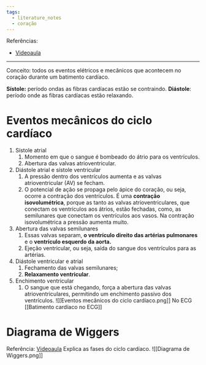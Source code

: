 ```yaml
---
tags:
  - literature_notes
  - coração
---
```

Referências: 
* [Videoaula](https://youtu.be/7n1dAxV-Z78?si=_KuBMXPm571ECMcN)

---
Conceito: todos os eventos elétricos e mecânicos que acontecem no coração durante um batimento cardíaco. 

**Sístole:** período ondas as fibras cardíacas estão se contraindo. 
**Diástole**: período onde as fibras cardíacas estão relaxando.
# Eventos mecânicos do ciclo cardíaco
1. Sístole atrial
	1. Momento em que o sangue é bombeado do átrio para os ventrículos. 
	2. Abertura das valvas atrioventricular. 
2. Diástole atrial e sístole ventricular
	1. A pressão dentro dos ventrículos aumenta e as valvas atrioventricular (AV) se fecham. 
	2. O potencial de ação se propaga pelo ápice do coração, ou seja, ocorre a contração dos ventrículos. É uma **contração isovolumétrica**, porque as tanto as valvas atrioventriculares, que conectam os ventrículos aos átrios, estão fechadas, como, as semilunares que conectam os ventrículos aos vasos. Na contração isovolumétrica a pressão aumenta muito. 
3. Abertura das valvas semilunares
	1. Essas valvas separam, **o ventrículo direito das artérias pulmonares** e o **ventrículo esquerdo da aorta.**
	2. Ejeção ventricular, ou seja, saída do sangue dos ventrículos para as artérias.
4. Diástole ventricular e atrial
	1. Fechamento das valvas semilunares; 
	2. **Relaxamento ventricular**.
5. Enchimento ventricular
	1. O sangue que está chegando, força a abertura das valvas atrioventriculares, permitindo um enchimento passivo dos ventrículos. 
![[Eventos mecânicos do ciclo cardíaco.png]]
No ECG [[Batimento cardíaco no ECG]]

# Diagrama de Wiggers 
Referência: [Videoaula](https://youtu.be/4Lal8e7vt50?si=s-GhHv9Hn9XLIlCo)
Explica as fases do ciclo cardíaco. 
![[Diagrama de Wiggers.png]]